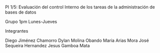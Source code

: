 PI 1/5: Evaluación del control Interno de los tareas de la administración de bases de datos

Grupo 1pm Lunes-Jueves

Integrantes

Diego Jiménez Chamorro
Dylan Molina Obando
Maria Arias Mora
José Sequeira Hernandez
Jesus Gamboa Mata
